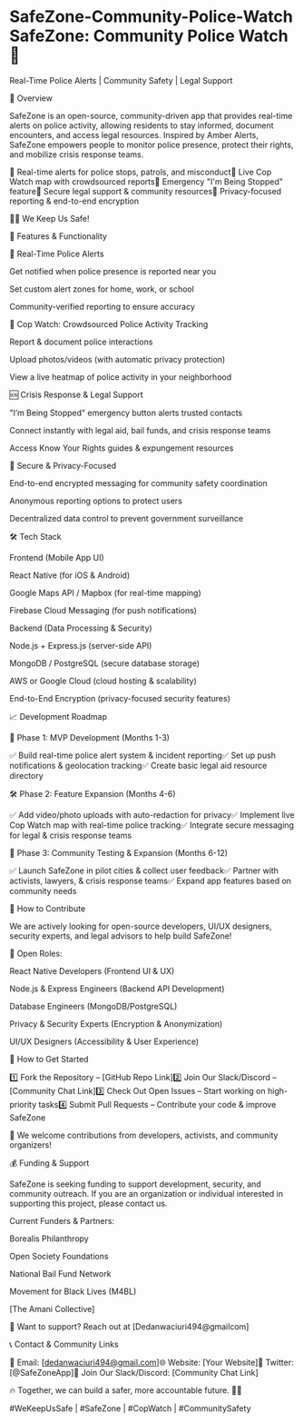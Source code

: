 # SafeZone-Community-Police-Watch  SafeZone: Community Police Watch 🚨

Real-Time Police Alerts | Community Safety | Legal Support



📌 Overview

SafeZone is an open-source, community-driven app that provides real-time alerts on police activity, allowing residents to stay informed, document encounters, and access legal resources. Inspired by Amber Alerts, SafeZone empowers people to monitor police presence, protect their rights, and mobilize crisis response teams.

🔹 Real-time alerts for police stops, patrols, and misconduct🔹 Live Cop Watch map with crowdsourced reports🔹 Emergency "I'm Being Stopped" feature🔹 Secure legal support & community resources🔹 Privacy-focused reporting & end-to-end encryption

✊🏾 We Keep Us Safe!

📲 Features & Functionality

🚨 Real-Time Police Alerts

Get notified when police presence is reported near you

Set custom alert zones for home, work, or school

Community-verified reporting to ensure accuracy

👀 Cop Watch: Crowdsourced Police Activity Tracking

Report & document police interactions

Upload photos/videos (with automatic privacy protection)

View a live heatmap of police activity in your neighborhood

🆘 Crisis Response & Legal Support

"I’m Being Stopped" emergency button alerts trusted contacts

Connect instantly with legal aid, bail funds, and crisis response teams

Access Know Your Rights guides & expungement resources

🔐 Secure & Privacy-Focused

End-to-end encrypted messaging for community safety coordination

Anonymous reporting options to protect users

Decentralized data control to prevent government surveillance

🛠️ Tech Stack

Frontend (Mobile App UI)

React Native (for iOS & Android)

Google Maps API / Mapbox (for real-time mapping)

Firebase Cloud Messaging (for push notifications)

Backend (Data Processing & Security)

Node.js + Express.js (server-side API)

MongoDB / PostgreSQL (secure database storage)

AWS or Google Cloud (cloud hosting & scalability)

End-to-End Encryption (privacy-focused security features)

📈 Development Roadmap

🚀 Phase 1: MVP Development (Months 1-3)

✅ Build real-time police alert system & incident reporting✅ Set up push notifications & geolocation tracking✅ Create basic legal aid resource directory

🛠️ Phase 2: Feature Expansion (Months 4-6)

✅ Add video/photo uploads with auto-redaction for privacy✅ Implement live Cop Watch map with real-time police tracking✅ Integrate secure messaging for legal & crisis response teams

📢 Phase 3: Community Testing & Expansion (Months 6-12)

✅ Launch SafeZone in pilot cities & collect user feedback✅ Partner with activists, lawyers, & crisis response teams✅ Expand app features based on community needs

👥 How to Contribute

We are actively looking for open-source developers, UI/UX designers, security experts, and legal advisors to help build SafeZone!

🔧 Open Roles:

React Native Developers (Frontend UI & UX)

Node.js & Express Engineers (Backend API Development)

Database Engineers (MongoDB/PostgreSQL)

Privacy & Security Experts (Encryption & Anonymization)

UI/UX Designers (Accessibility & User Experience)

📌 How to Get Started

1️⃣ Fork the Repository – [GitHub Repo Link]2️⃣ Join Our Slack/Discord – [Community Chat Link]3️⃣ Check Out Open Issues – Start working on high-priority tasks4️⃣ Submit Pull Requests – Contribute your code & improve SafeZone

🚀 We welcome contributions from developers, activists, and community organizers!

💰 Funding & Support

SafeZone is seeking funding to support development, security, and community outreach. If you are an organization or individual interested in supporting this project, please contact us.

Current Funders & Partners:

Borealis Philanthropy

Open Society Foundations

National Bail Fund Network

Movement for Black Lives (M4BL)

[The Amani Collective]

📢 Want to support? Reach out at [Dedanwaciuri494@gmailcom]

📞 Contact & Community Links

📧 Email: [dedanwaciuri494@gmail.com]🌐 Website: [Your Website]📲 Twitter: [@SafeZoneApp]💬 Join Our Slack/Discord: [Community Chat Link]

🔥 Together, we can build a safer, more accountable future. ✊🏾

#WeKeepUsSafe | #SafeZone | #CopWatch | #CommunitySafety

